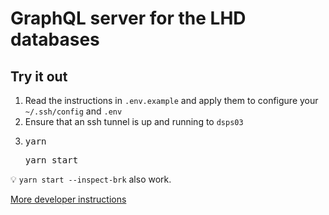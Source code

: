 # GraphQL server for the LHD databases

## Try it out

1. Read the instructions in `.env.example` and apply them to configure your `~/.ssh/config` and `.env`
1. Ensure that an ssh tunnel is up and running to `dsps03`
1. <pre>yarn</pre><pre>yarn start</pre>

💡 `yarn start --inspect-brk` also work.

[More developer instructions](DEVELOPING.md)
